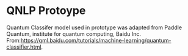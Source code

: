 # QNLP Protoype
Quantum Classifer model used in prototype was adapted from Paddle Quantum, institute for quantum computing, Baidu Inc. From:https://qml.baidu.com/tutorials/machine-learning/quantum-classifier.html.
